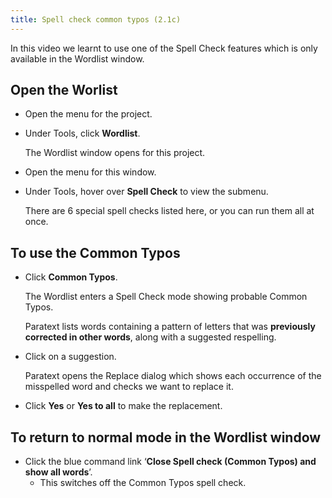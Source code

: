```yaml
---
title: Spell check common typos (2.1c)
---
```

In this video we learnt to use one of the Spell Check features which is only available in the Wordlist window.

## Open the Worlist

- Open the menu for the project.
- Under Tools, click **Wordlist**.

    The Wordlist window opens for this project.

- Open the menu for this window.
- Under Tools, hover over **Spell Check** to view the submenu.

    There are 6 special spell checks listed here, or you can run them all at once.

## To use the Common Typos

- Click **Common Typos**.

    The Wordlist enters a Spell Check mode showing probable Common Typos.

    Paratext lists words containing a pattern of letters that was **previously corrected in other words**, along with a suggested respelling.

- Click on a suggestion.

    Paratext opens the Replace dialog which shows each occurrence of the misspelled word and checks we want to replace it.

- Click **Yes** or **Yes to all** to make the replacement.

## To return to normal mode in the Wordlist window

- Click the blue command link ‘**Close Spell check (Common Typos) and show all words**’.
  - This switches off the Common Typos spell check.

